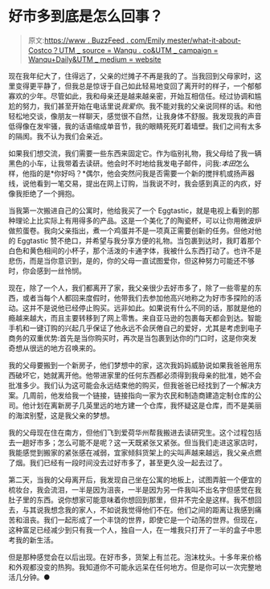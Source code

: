 # 好市多到底是怎么回事？

> 原文:[https://www . BuzzFeed . com/Emily mester/what-it-about-Costco？UTM _ source = Wanqu . co&UTM _ campaign = Wanqu+Daily&UTM _ medium = website](https://www.buzzfeed.com/emilymester/what-is-it-about-costco?utm_source=wanqu.co&utm_campaign=Wanqu+Daily&utm_medium=website)

现在我年纪大了，住得远了，父亲的烂摊子不再是我的了。当我回到父母家时，这里变得更平静了，但我总是惊讶于自己如此轻易地变回了离开时的样子，一个郁郁寡欢的少年。尽管如此，我和母亲还是越来越亲密，开始互相信任。经过协调和尴尬的努力，我们甚至开始在电话里说*我爱你*。我不能对我的父亲说同样的话。和他轻松地交谈，像朋友一样聊天，感觉很不自然，让我身体不舒服。我发现我的声音低得像在发牢骚，我的话语缩成单音节，我的眼睛死死盯着墙壁。我们之间有太多的隔阂。我不认为我们会亲近。

如果我们想交流，我们需要一些东西来固定它。作为临别礼物，我父母给了我一辆黑色的小车，让我带着去读研。他会时不时地给我发电子邮件，问我:*本田*怎么样，他指的是*你好吗？*偶尔，他会突然问我是否需要一个新的搅拌机或扬声器线，说他看到一笔交易，提出在网上订购，当我说不时，我会感到真正的内疚，好像我拒绝了一个拥抱。

当我第一次搬进自己的公寓时，他给我买了一个 Eggtastic，就是电视上看到的那种理论上比实际上有用得多的产品。这是一个美化了的陶瓷杯，可以让你用微波炉做煎蛋卷。我向父亲指出，煮一个鸡蛋并不是一项真正需要创新的任务。但他对他的 Eggtastic 赞不绝口，并希望与我分享方便的礼物。当包裹到达时，我盯着那个白色和黄色相间的小杯子，那个活泼的卡通字体，我被什么东西打动了。也许不是悲伤，而是当你意识到，是的，你的父母一直试图爱你，但这种努力可能还不够时，你会感到一丝怜悯。

现在，除了一个人，我们都离开了家，我父亲很少去好市多了，除了一些零星的东西，或者当每个人都回来度假时，他带我们去参加他高兴地称之为好市多探险的活动。这并不是说他已经停止购买。远非如此。如果说有什么不同的话，那就是他的瘾越来越大，而且主要转移到了网上零售。来自亚马逊的包裹每天都会到达。智能手机和一键订购的兴起几乎保证了他永远不会厌倦自己的爱好，尤其是考虑到电子商务的双重优势:首先是当你购买时，再次是当包裹到达你的门口时，这是你突发奇想从很远的地方召唤来的。

我的父母要搬到一个新房子，他们梦想中的家，这次我妈妈威胁说如果我爸爸用东西破坏它，她就离开他。他带进家里的任何东西都必须得到我母亲的批准，她不会批准多少。我们认为这可能会永远结束他的购买，但我爸爸已经找到了一个解决方案。几周前，他发给我一个链接，链接指向一家为农民和制造商建造定制仓库的公司。他计划在离新房子几英里远的地方建一个仓库，我怀疑这是仓库，而不是美丽的海滨别墅，这是我父亲的梦想。

我的父母现在住在南方，但他们飞到爱荷华州帮我搬进去读研究生。这个过程包括去一趟好市多；怎么可能不是呢？这一天既紧张又紧张。但当我们走进这家店时，我能感觉到搬家的紧张感在减弱，宜家倾斜货架上的尖叫声越来越远，我父亲点燃了烟。我们已经有一段时间没去过好市多了，甚至更久没一起去过了。

第二天，当我的父母离开后，我发现自己坐在公寓的地板上，试图弄脏一个便宜的梳妆台，我会流泪，一半是因为沮丧，一半是因为另一件我叫不出名字但感觉在我肚子里的东西。说你想家可能意味着你想回到那里，但并不完全是这样。我不想回去，与其说我想念我的家人，不如说我觉得他们不在。他们之间的距离让我感到痛苦和沮丧。我们一起形成了一个丰饶的世界，即使它是一个动荡的世界。但现在，这种富足已经减少到只有我一个人，独自一人，在一堆我只打开了一半的盒子中思考我的新生活。

但是那种感觉会在以后出现。在好市多，货架上有兰花。泡沫枕头。十多年来价格和外观都没变的热狗。我知道你不可能永远呆在任何地方。但是你可以一次完整地活几分钟。●